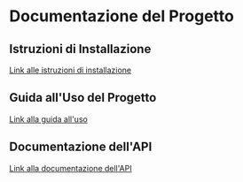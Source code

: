 # Documentazione del Progetto

## Istruzioni di Installazione
[Link alle istruzioni di installazione](install.md)

## Guida all'Uso del Progetto
[Link alla guida all'uso](usage.md)

## Documentazione dell'API
[Link alla documentazione dell'API](api.md)
